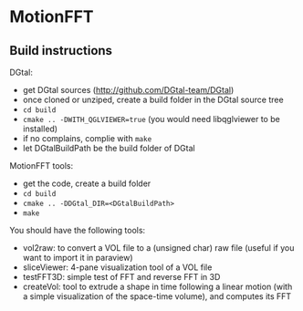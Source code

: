 MotionFFT
=========


Build instructions
------------------


DGtal:

- get DGtal sources (http://github.com/DGtal-team/DGtal)
- once cloned or unziped, create a build folder in the DGtal source tree
- `cd build`
- `cmake .. -DWITH_QGLVIEWER=true`  (you would need libqglviewer to be installed)
- if no complains, complie with `make`
- let DGtalBuildPath be the build folder of DGtal


MotionFFT tools:

- get the code, create a build folder
- `cd build`
- `cmake .. -DDGtal_DIR=<DGtalBuildPath>`
- `make`

You should have the following tools:

- vol2raw: to convert a VOL file to a (unsigned char) raw file (useful
if you want to import it in paraview)
- sliceViewer: 4-pane visualization tool of a VOL file
- testFFT3D: simple test of FFT and reverse FFT in 3D
- createVol: tool to extrude a shape in time following a linear motion
  (with a simple visualization of the space-time volume), and computes
  its FFT




